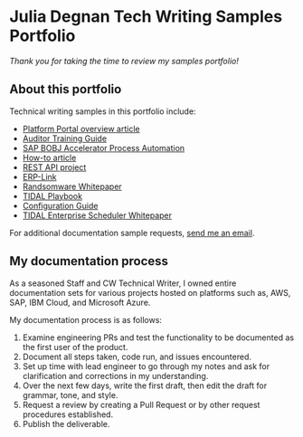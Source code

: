 # Julia Degnan Tech Writing Samples Portfolio

*Thank you for taking the time to review my samples portfolio!*

## About this portfolio

Technical writing samples in this portfolio include:
* [Platform Portal overview article](/Welcome%20to%20my%20writing%20samples%20portfolio!/Samples/Knowledge%20Base%20Article.md)
* [Auditor Training Guide](/Welcome%20to%20my%20writing%20samples%20portfolio!/Samples/Auditor_TrainingGuideDEG.pdf)
* [SAP BOBJ Accelerator Process Automation](/Welcome%20to%20my%20writing%20samples%20portfolio!/Samples/Automation_BOBJ_Accelerator_ProcessAutomation.pdf)
* [How-to article](/Welcome%20to%20my%20writing%20samples%20portfolio!/Samples/How-to.md)
* [REST API project](/Welcome%20to%20my%20writing%20samples%20portfolio!/Samples/REST_API_Sample.md)
* [ERP-Link](/Welcome%20to%20my%20writing%20samples%20portfolio!/Samples/ERP-Link%20iNet.DM%204.pdf)
* [Randsomware Whitepaper](/Welcome%20to%20my%20writing%20samples%20portfolio!/Samples/ACS-Ransomware-Whitepaper.pdf)
* [TIDAL Playbook](/Welcome%20to%20my%20writing%20samples%20portfolio!/Samples/TIDAL%20Playbook%20-%20Monitoring%20Files%20on%20Remote%20FTP%20Servers.pdf)
* [Configuration Guide](/Welcome%20to%20my%20writing%20samples%20portfolio!/Samples/IAC_3_1_ConfigurationGuide.pdf)
* [TIDAL Enterprise Scheduler Whitepaper](/Welcome%20to%20my%20writing%20samples%20portfolio!/Samples/whitepaper.pdf)

For additional documentation sample requests, <a href="mailto:JuliaLDegnan@yahoo.com">send me an email</a>.

## My documentation process

As a seasoned Staff and CW Technical Writer, I owned entire documentation sets for various projects hosted on platforms such as, AWS, SAP, IBM Cloud, and Microsoft Azure.

My documentation process is as follows:

 1. Examine engineering PRs and test the functionality to be documented as the first user of the product.
 2. Document all steps taken, code run, and issues encountered.
 3. Set up time with lead engineer to go through my notes and ask for clarification and corrections in my understanding.
 4. Over the next few days, write the first draft, then edit the draft for grammar, tone, and style.
 5. Request a review by creating a Pull Request or by other request procedures established.
 6. Publish the deliverable.
